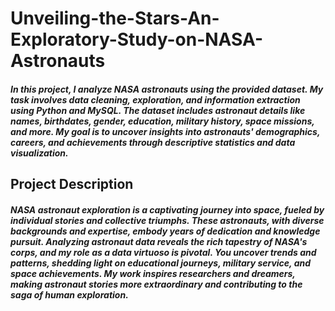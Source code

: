 # Unveiling-the-Stars-An-Exploratory-Study-on-NASA-Astronauts
##### In this project, I analyze NASA astronauts using the provided dataset. My task involves data cleaning, exploration, and information extraction using Python and MySQL. The dataset includes astronaut details like names, birthdates, gender, education, military history, space missions, and more. My goal is to uncover insights into astronauts' demographics, careers, and achievements through descriptive statistics and data visualization.

## Project Description

##### NASA astronaut exploration is a captivating journey into space, fueled by individual stories and collective triumphs. These astronauts, with diverse backgrounds and expertise, embody years of dedication and knowledge pursuit. Analyzing astronaut data reveals the rich tapestry of NASA's corps, and my role as a data virtuoso is pivotal. You uncover trends and patterns, shedding light on educational journeys, military service, and space achievements. My work inspires researchers and dreamers, making astronaut stories more extraordinary and contributing to the saga of human exploration.

